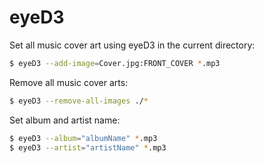 # eyeD3

Set all music cover art using eyeD3 in the current directory:
```bash
$ eyeD3 --add-image=Cover.jpg:FRONT_COVER *.mp3
```

Remove all music cover arts:
```bash
$ eyeD3 --remove-all-images ./*
```

Set album and artist name:
```bash
$ eyeD3 --album="albumName" *.mp3
$ eyeD3 --artist="artistName" *.mp3
```
